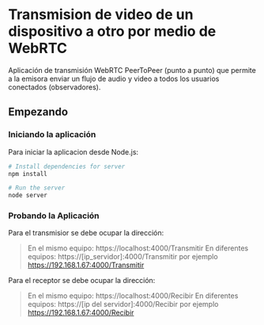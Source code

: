 # Transmision de video de un dispositivo a otro por medio de WebRTC

Aplicación de transmisión WebRTC PeerToPeer (punto a punto) que permite a la emisora enviar un flujo de audio y video a todos los usuarios conectados (observadores).
## Empezando
### Iniciando la aplicación
Para iniciar la aplicacion desde Node.js:

```bash
# Install dependencies for server
npm install

# Run the server
node server
```

### Probando la Aplicación
Para el transmisior se debe ocupar la dirección:
>En el mismo equipo: https://localhost:4000/Transmitir
  En diferentes equipos:   https://[ip_servidor]:4000/Transmitir por ejemplo https://192.168.1.67:4000/Transmitir

Para el receptor se debe ocupar la dirección:
>En el mismo equipo: https://localhost:4000/Recibir
  En diferentes equipos:   https://[ip del servidor]:4000/Recibir por ejemplo https://192.168.1.67:4000/Recibir
